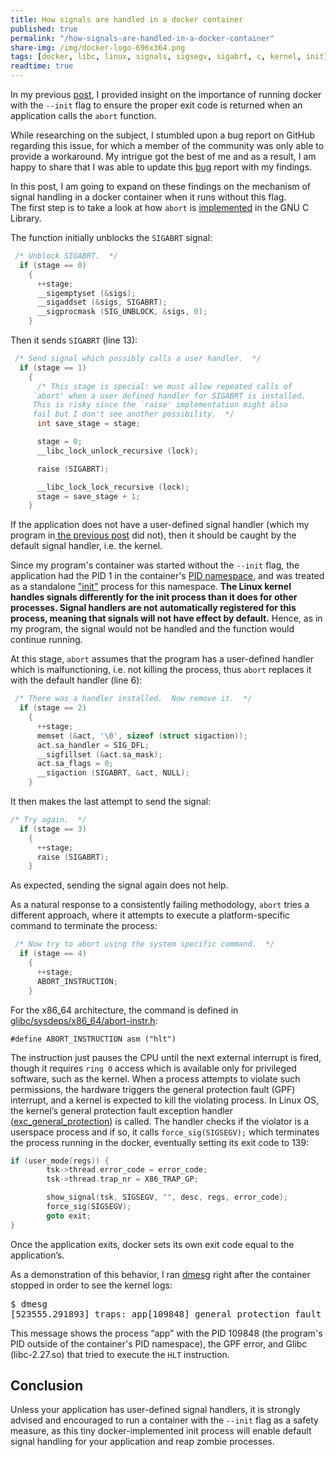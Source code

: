 ```yaml
---
title: How signals are handled in a docker container
published: true
permalink: "/how-signals-are-handled-in-a-docker-container"
share-img: /img/docker-logo-696x364.png
tags: [docker, libc, linux, signals, sigsegv, sigabrt, c, kernel, init]
readtime: true
---
```


In my previous [post](/how-to-contain-a-crashed-container/), I provided insight on the importance of running docker with the
`--init` flag to ensure the proper exit code is returned when an application calls the `abort` function.

While researching on the subject, I stumbled upon a bug report on GitHub regarding this issue, for which a member of the community was only able to provide a workaround. My intrigue got the best of me and as a result, I am happy to share that I was able to update this [bug](https://github.com/moby/moby/issues/30593) report with my findings.

In this post, I am going to expand on these findings on the mechanism of signal handling in a docker container when it runs without this
flag.
<br>The first step is to take a look at how `abort` is
[implemented](https://github.com/bminor/glibc/blob/master/stdlib/abort.c#L46) in the GNU C Library.

The function initially unblocks the `SIGABRT` signal:

```c
 /* Unblock SIGABRT.  */
  if (stage == 0)
    {
      ++stage;
      __sigemptyset (&sigs);
      __sigaddset (&sigs, SIGABRT);
      __sigprocmask (SIG_UNBLOCK, &sigs, 0);
    }
```

Then it sends `SIGABRT` (line 13):

```c
 /* Send signal which possibly calls a user handler.  */
  if (stage == 1)
    {
      /* This stage is special: we must allow repeated calls of
	 `abort' when a user defined handler for SIGABRT is installed.
	 This is risky since the `raise' implementation might also
	 fail but I don't see another possibility.  */
      int save_stage = stage;

      stage = 0;
      __libc_lock_unlock_recursive (lock);

      raise (SIGABRT);

      __libc_lock_lock_recursive (lock);
      stage = save_stage + 1;
    }
```

If the application does not have a user-defined signal handler (which my program in[ the previous post](/how-to-contain-a-crashed-container/) did
not), then it should be caught by the default signal handler, i.e. the kernel.

Since my program's container was started without
the `--init` flag, the application had the PID 1 in the container's [PID
namespace](https://man7.org/linux/man-pages/man7/pid_namespaces.7.html), and was treated as a standalone
["init"](https://man7.org/linux/man-pages/man1/init.1.html) process for this namespace.
**The Linux kernel handles signals differently for the init process
than it does for other processes. Signal handlers are not automatically registered for this process, meaning that
signals will not have effect by default.**
Hence, as in my program, the signal would not be handled and the function would continue running.

At this stage, `abort` assumes that the program has a user-defined handler which is malfunctioning, i.e. not killing the
process, thus `abort` replaces it with the default handler (line 6):

```c
 /* There was a handler installed.  Now remove it.  */
  if (stage == 2)
    {
      ++stage;
      memset (&act, '\0', sizeof (struct sigaction));
      act.sa_handler = SIG_DFL;
      __sigfillset (&act.sa_mask);
      act.sa_flags = 0;
      __sigaction (SIGABRT, &act, NULL);
    }
```

It then makes the last attempt to send the signal:

```c
/* Try again.  */
  if (stage == 3)
    {
      ++stage;
      raise (SIGABRT);
    }
```

As expected, sending the signal again does not help.


As a natural response to a consistently failing methodology, `abort` tries a different approach, where it attempts to execute a platform-specific command to terminate the
process:

```c
 /* Now try to abort using the system specific command.  */
  if (stage == 4)
    {
      ++stage;
      ABORT_INSTRUCTION;
    }
```

For the x86_64 architecture, the command is defined in
[glibc/sysdeps/x86_64/abort-instr.h](https://github.com/bminor/glibc/blob/master/sysdeps/x86_64/abort-instr.h):

```
#define ABORT_INSTRUCTION asm ("hlt")
```

The instruction just pauses the CPU until the next external interrupt is fired, though it requires `ring 0` access which is available only for privileged software, such as the kernel. When a process
attempts to violate such permissions, the hardware triggers the general protection fault (GPF) interrupt, and a kernel is expected to kill the violating process. In Linux OS, the kernel’s general protection fault exception handler
([exc_general_protection](https://github.com/torvalds/linux/blob/master/arch/x86/kernel/traps.c#L525)) is called. The
handler checks if the violator is a userspace process and if so, it calls `force_sig(SIGSEGV);` which terminates the
process running in the docker, eventually setting its exit code to 139:

```c
if (user_mode(regs)) {
        tsk->thread.error_code = error_code;
        tsk->thread.trap_nr = X86_TRAP_GP;

        show_signal(tsk, SIGSEGV, "", desc, regs, error_code);
        force_sig(SIGSEGV);
        goto exit;
}
```

Once the application exits, docker sets its own exit code equal to the application’s.

As a demonstration of this behavior, I ran [dmesg](https://man7.org/linux/man-pages/man1/dmesg.1.html) right after the container
stopped in order to see the kernel logs:

<pre>
$ dmesg
[523555.291893] traps: app[109848] general protection fault ip:7ff4d9391a10 sp:7ffe992508a0 error:0 in libc-2.27.so[7ff4d9351000+1e7000]
</pre>
This message shows the process “app” with the PID 109848 (the program's PID outside of the
        container's PID namespace), the GPF error, and
Glibc (libc-2.27.so) that tried to execute the `HLT` instruction.

## Conclusion
Unless your application has user-defined signal handlers, it is strongly advised and encouraged to run a
container with the `--init` flag as a safety measure, as this tiny docker-implemented init process will enable default signal handling for
your application and reap zombie processes.

